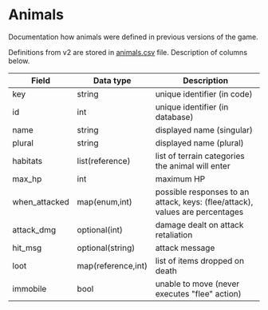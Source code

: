 # Animals

Documentation how animals were defined in previous versions of the game.

Definitions from v2 are stored in [animals.csv](data/animals.csv) file.
Description of columns below.

| Field         | Data type          | Description                                                                  |
|---------------|--------------------|------------------------------------------------------------------------------|
| key           | string             | unique identifier (in code)                                                  |
| id            | int                | unique identifier (in database)                                              |
| name          | string             | displayed name (singular)                                                    |
| plural        | string             | displayed name (plural)                                                      |
| habitats      | list(reference)    | list of terrain categories the animal will enter                             |
| max_hp        | int                | maximum HP                                                                   |
| when_attacked | map(enum,int)      | possible responses to an attack, keys: (flee/attack), values are percentages |
| attack_dmg    | optional(int)      | damage dealt on attack retaliation                                           |
| hit_msg       | optional(string)   | attack message                                                               |
| loot          | map(reference,int) | list of items dropped on death                                               |
| immobile      | bool               | unable to move (never executes "flee" action)                                |
